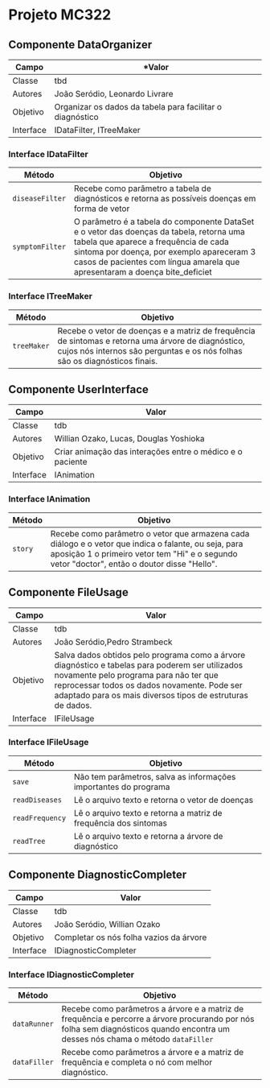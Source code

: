 # Projeto MC322

## Componente DataOrganizer
|**Campo** | ***Valor**|
|------|--------|
|Classe|tbd|
|Autores|João Seródio, Leonardo Livrare|
|Objetivo|Organizar os dados da tabela para facilitar o diagnóstico|
|Interface|IDataFilter, ITreeMaker|

### Interface IDataFilter
|Método| Objetivo|
|------|--------|
|`diseaseFilter`|Recebe como parâmetro a tabela de diagnósticos e retorna as possíveis doenças em forma de vetor|
|`symptomFilter`|O parâmetro é a tabela do componente DataSet e o vetor das doenças da tabela, retorna uma tabela que aparece a frequência de cada sintoma por doença, por exemplo apareceram 3 casos de pacientes com língua amarela que apresentaram a doença bite_deficiet |

### Interface ITreeMaker
|Método| Objetivo|
|------|--------|
|`treeMaker`|Recebe o vetor de doenças e a matriz de frequência de sintomas e retorna uma árvore de diagnóstico, cujos nós internos são perguntas e os nós folhas são os diagnósticos finais.|


## Componente UserInterface
|Campo | Valor|
|------|--------|
|Classe|tdb|
|Autores|Willian Ozako, Lucas, Douglas Yoshioka|
|Objetivo|Criar animação das interações entre o médico e o paciente|
|Interface|IAnimation|

### Interface IAnimation
|Método| Objetivo|
|------|--------|
|`story`|Recebe como parâmetro o vetor que armazena cada diálogo e o vetor que indica o falante, ou seja, para  aposição 1 o primeiro vetor tem "Hi" e o segundo vetor "doctor", então o doutor disse "Hello". |


## Componente FileUsage
|Campo | Valor|
|------|--------|
|Classe|tdb|
|Autores|João Seródio,Pedro Strambeck|
|Objetivo|Salva dados obtidos pelo programa como a árvore diagnóstico e tabelas para poderem ser utilizados novamente pelo programa para não ter que reprocessar todos os dados novamente. Pode ser adaptado para os mais diversos tipos de estruturas de dados.|
|Interface|IFileUsage|


### Interface IFileUsage
|Método| Objetivo|
|------|--------|
|`save`| Não tem parâmetros, salva as informações importantes do programa |
|`readDiseases`| Lê o arquivo texto e retorna o vetor de doenças |
|`readFrequency`| Lê o arquivo texto e retorna a matriz de frequência dos sintomas|
|`readTree`| Lê o arquivo texto e retorna a árvore de diagnóstico|



## Componente DiagnosticCompleter
|Campo | Valor|
|------|--------|
|Classe|tdb|
|Autores|João Seródio, Willian Ozako|
|Objetivo|Completar os nós folha vazios da árvore|
|Interface|IDiagnosticCompleter|



### Interface IDiagnosticCompleter
|Método| Objetivo|
|------|--------|
|`dataRunner`| Recebe como parâmetros a árvore e a matriz de frequência e percorre a árvore procurando por nós folha sem diagnósticos quando encontra um desses nós chama o método `dataFiller`|
|`dataFiller`|  Recebe como parâmetros a árvore e a matriz de frequência e completa o nó com melhor diagnóstico. |
